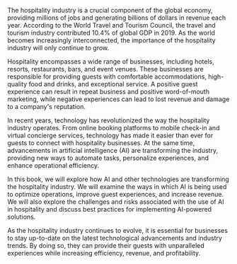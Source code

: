 

The hospitality industry is a crucial component of the global economy, providing millions of jobs and generating billions of dollars in revenue each year. According to the World Travel and Tourism Council, the travel and tourism industry contributed 10.4% of global GDP in 2019. As the world becomes increasingly interconnected, the importance of the hospitality industry will only continue to grow.

Hospitality encompasses a wide range of businesses, including hotels, resorts, restaurants, bars, and event venues. These businesses are responsible for providing guests with comfortable accommodations, high-quality food and drinks, and exceptional service. A positive guest experience can result in repeat business and positive word-of-mouth marketing, while negative experiences can lead to lost revenue and damage to a company's reputation.

In recent years, technology has revolutionized the way the hospitality industry operates. From online booking platforms to mobile check-in and virtual concierge services, technology has made it easier than ever for guests to connect with hospitality businesses. At the same time, advancements in artificial intelligence (AI) are transforming the industry, providing new ways to automate tasks, personalize experiences, and enhance operational efficiency.

In this book, we will explore how AI and other technologies are transforming the hospitality industry. We will examine the ways in which AI is being used to optimize operations, improve guest experiences, and increase revenue. We will also explore the challenges and risks associated with the use of AI in hospitality and discuss best practices for implementing AI-powered solutions.

As the hospitality industry continues to evolve, it is essential for businesses to stay up-to-date on the latest technological advancements and industry trends. By doing so, they can provide their guests with unparalleled experiences while increasing efficiency, revenue, and profitability.
